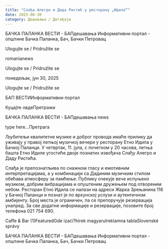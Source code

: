 ```yaml
---
title: "Слађа Алегро и Дада Ристић у ресторану „Идила“"
date: 2025-06-30
category: Дешавања / Догађаји
---
```


БАЧКА ПАЛАНКА ВЕСТИ - БАПдешавања Информативни портал - општине Бачка Паланка, Бач, Бачки Петровац

Ulogujte se / Pridružite se

romanianews

Ulogujte se / Pridružite se

понедељак, јун 30, 2025

Ulogujte se / Pridružite se

БАП ВЕСТИИнформативни портал

Куцајте овдеПретражи

БАЧКА ПАЛАНКА ВЕСТИ - БАПдешавања news

type here...Претрага

Љубитељи квалитетне музике и доброг провода имаће прилику да уживају у правој летњој музичкој вечери у ресторану Етно Идила у Бачкој Паланци. У четвртак, 11. јула, с почетком у 20 часова, летња башта Етно Идиле угостиће двоје познатих извођача Слађу Алегро и Даду Ристића.

Слађа је препознатљива по снажном гласу и емотивним интерпретацијама, а у комбинацији са Дадиним музичким стилом обећава атмосферу за памћење. Публику очекује вече испуњено музиком, добрим вибрацијама и опуштеним дружењем под отвореним небом.
Ресторан Етно Идила се налази на адреси Жарка Зрењанина 116 у Бачкој Паланци и познат је по врхунској услузи и аутентичном амбијенту. Број места је ограничен, па се препоручује резервација унапред.
За све додатне информације и резервације, позовите број телефона 021 754 690.

Caffe & Bar (1)FeaturedGde izaći?hírek magyarulreklamna tablaSlovenské správy

БАЧКА ПАЛАНКА ВЕСТИ - БАПдешавања Информативни портал - општине Бачка Паланка, Бач, Бачки Петровац
